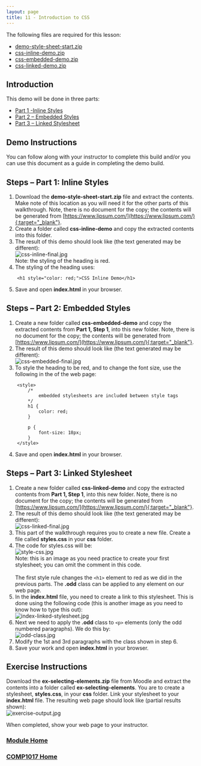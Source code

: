 ```yaml
---
layout: page
title: 11 - Introduction to CSS
---
```

The following files are required for this lesson:

* [demo-style-sheet-start.zip](files/demo-style-sheet-start.zip)
* [css-inline-demo.zip](files/css-inline-demo.zip)
* [css-embedded-demo.zip](files/css-embedded-demo.zip)
* [css-linked-demo.zip](files/css-linked-demo.zip)

## Introduction
This demo will be done in three parts:
* [Part 1 -Inline Styles](#part1)
* [Part 2 – Embedded Styles](#part2)
* [Part 3 – Linked Stylesheet](#part3)

## Demo Instructions
You can follow along with your instructor to complete this build and/or you can use this document as a guide in completing the demo build.

## Steps – <a id="part1">Part 1</a>: Inline Styles
1.	Download the **demo-style-sheet-start.zip** file and extract the contents. Make note of this location as you will need it for the other parts of this walkthrough. Note, there is no document for the copy; the contents will be generated from [https://www.lipsum.com/](https://www.lipsum.com/){:target="_blank"}.
2.	Create a folder called **css-inline-demo** and copy the extracted contents into this folder.
3.	The result of this demo should look like (the text generated may be different):<br>
![css-inline-final.jpg](files/css-inline-final.jpg)<br>
Note: the styling of the heading is red.
4.	The styling of the heading uses:

```html:
    <h1 style="color: red;">CSS Inline Demo</h1>
```

5.	Save and open **index.html** in your browser.

## Steps – <a id="part2">Part 2</a>: Embedded Styles
1.	Create a new folder called **css-embedded-demo** and copy the extracted contents from **Part 1, Step 1**, into this new folder. Note, there is no document for the copy; the contents will be generated from [https://www.lipsum.com/](https://www.lipsum.com/){:target="_blank"}.
2.	The result of this demo should look like (the text generated may be different):<br>
![css-embedded-final.jpg](files/css-embedded-final.jpg)
3.	To style the heading to be red, and to change the font size, use the following in the <head> of the web page:

```html:
    <style>
        /* 
            embedded stylesheets are included between style tags
        */
        h1 {
            color: red;
        }

        p {
            font-size: 18px;
        }
    </style>
```

4.	Save and open **index.html** in your browser.

## Steps – <a id="part3">Part 3</a>: Linked Stylesheet
1.	Create a new folder called **css-linked-demo** and copy the extracted contents from **Part 1, Step 1**, into this new folder. Note, there is no document for the copy; the contents will be generated from [https://www.lipsum.com/](https://www.lipsum.com/){:target="_blank"}.
2.	The result of this demo should look like (the text generated may be different):<br>
![css-linked-final.jpg](files/css-linked-final.jpg)
3.	This part of the walkthrough requires you to create a new file. Create a file called **styles.css** in your **css** folder.
4.	The code for styles.css will be:<br>
![style-css.jpg](files/style-css.jpg)<br>
Note: this is an image as you need practice to create your first stylesheet; you can omit the comment in this code.<br><br>
The first style rule changes the `<h1>` element to red as we did in the previous parts. The **.odd** class can be applied to any element on our web page.
5.	In the **index.html** file, you need to create a link to this stylesheet. This is done using the following code (this is another image as you need to know how to type this out):<br>
![index-linked-stylesheet.jpg](files/index-linked-stylesheet.jpg)
6.	Next we need to apply the **.odd** class to `<p>` elements (only the odd numbered paragraphs). We do this by:<br>
![odd-class.jpg](files/odd-class.jpg)
7.	Modify the 1st and 3rd paragraphs with the class shown in step 6.
8.	Save your work and open **index.html** in your browser.

## Exercise Instructions
Download the **ex-selecting-elements.zip** file from Moodle and extract the contents into a folder called **ex-selecting-elements**. You are to create a stylesheet, **styles.css**, in your **css** folder. Link your stylesheet to your **index.html** file. The resulting web page should look like (partial results shown):<br>
![exercise-output.jpg](files/exercise-output.jpg)

When completed, show your web page to your instructor.

### [Module Home](../module2.md)

### [COMP1017 Home](../../)